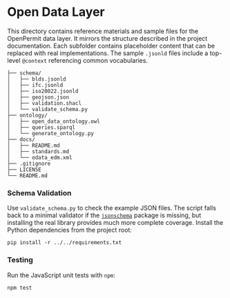 # Open Data Layer

This directory contains reference materials and sample files for the OpenPermit data layer.
It mirrors the structure described in the project documentation.  Each subfolder
contains placeholder content that can be replaced with real implementations.
The sample `.jsonld` files include a top-level `@context` referencing common
vocabularies.

```
├── schema/
│   ├── blds.jsonld
│   ├── ifc.jsonld
│   ├── iso20022.jsonld
│   ├── geojson.json
│   ├── validation.shacl
│   └── validate_schema.py
├── ontology/
│   ├── open_data_ontology.owl
│   ├── queries.sparql
│   └── generate_ontology.py
├── docs/
│   ├── README.md
│   ├── standards.md
│   └── odata_edm.xml
├── .gitignore
├── LICENSE
└── README.md
```

### Schema Validation

Use `validate_schema.py` to check the example JSON files. The script falls back
to a minimal validator if the [`jsonschema`](https://pypi.org/project/jsonschema/)
package is missing, but installing the real library provides much more complete
coverage. Install the Python dependencies from the project root:

```
pip install -r ../../requirements.txt
```

### Testing

Run the JavaScript unit tests with `npm`:

```bash
npm test
```
